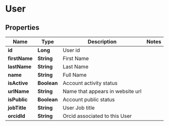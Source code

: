 
# User

## Properties
Name | Type | Description | Notes
------------ | ------------- | ------------- | -------------
**id** | **Long** | User id | 
**firstName** | **String** | First Name | 
**lastName** | **String** | Last Name | 
**name** | **String** | Full Name | 
**isActive** | **Boolean** | Account activity status | 
**urlName** | **String** | Name that appears in website url | 
**isPublic** | **Boolean** | Account public status | 
**jobTitle** | **String** | User Job title | 
**orcidId** | **String** | Orcid associated to this User | 




